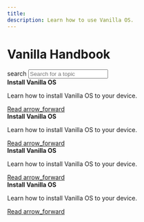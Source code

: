 ```yaml
---
title: 
description: Learn how to use Vanilla OS.
---
```

<div class="searchArea">
    <div class="container">
        <div class="logo">
            <h1>Vanilla Handbook</h1>
        </div>
        <div class="searchField">
            <span class="material-icons-outlined">search</span>
            <input type="text" placeholder="Search for a topic" id="searchField" />
        </div>
        <div class="suggestArea" id="suggestArea">
            <div class="suggestItem card">
                <b>Install Vanilla OS</b>
                <p>Learn how to install Vanilla OS to your device.</p>
                <a href="#" class="buttonLink readLink">
                    <span>Read</span>
                    <span class="material-icons-outlined">arrow_forward</span>
                </a>
            </div>
            <div class="suggestItem card">
                <b>Install Vanilla OS</b>
                <p>Learn how to install Vanilla OS to your device.</p>
                <a href="#" class="buttonLink readLink">
                    <span>Read</span>
                    <span class="material-icons-outlined">arrow_forward</span>
                </a>
            </div>
            <div class="suggestItem card">
                <b>Install Vanilla OS</b>
                <p>Learn how to install Vanilla OS to your device.</p>
                <a href="#" class="buttonLink readLink">
                    <span>Read</span>
                    <span class="material-icons-outlined">arrow_forward</span>
                </a>
            </div>
            <div class="suggestItem card">
                <b>Install Vanilla OS</b>
                <p>Learn how to install Vanilla OS to your device.</p>
                <a href="#" class="buttonLink readLink">
                    <span>Read</span>
                    <span class="material-icons-outlined">arrow_forward</span>
                </a>
            </div>
        </div>
    </div>
</div>
<div class="resultsAreaWrapper">
    <div class="container">
        <div class="resultsArea" id="resultsArea"></div>
    </div>
</div>
<script src="/assets/js/search.js"></script>
